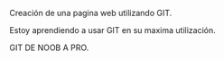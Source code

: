 Creación de una pagina web utilizando GIT.

Estoy aprendiendo a usar GIT en su maxima utilización.

GIT DE NOOB A PRO.
